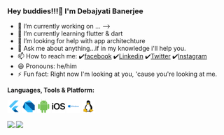 ### Hey buddies!!!👋 I'm Debajyati Banerjee

<!--
<!-- - 👯 I’m looking to collaborate on ... -->
- 🔭 I’m currently working on ... -->
- 🌱 I’m currently learning flutter & dart 
- 🤔 I’m looking for help with app architechture
- 💬 Ask me about anything...if in my knowledge i'll help you.
- 📫 How to reach me: ✔️[facebook](https://www.facebook.com/profile.php?id=100009291152517?ref=bookmarks) ✔️[Linkedin](https://www.linkedin.com/in/debajyati-banerjee-794171190/) ✔️[Twitter](https://twitter.com/DebajyatiBaner1) ✔️[Instagram](https://instagram.com/debajyati_banerjee)
- 😄 Pronouns: he/him
- ⚡ Fun fact: Right now I'm looking at you, 'cause you're looking at me. 
<!-- 🔭 Tag: "Your contribution, worlds motivation" ... -->
**Languages, Tools & Platform:**  

<code><img height="30" src="https://raw.githubusercontent.com/github/explore/80688e429a7d4ef2fca1e82350fe8e3517d3494d/topics/flutter/flutter.png"></code>
<code><img height="30" src="https://raw.githubusercontent.com/github/explore/80688e429a7d4ef2fca1e82350fe8e3517d3494d/topics/dart/dart.png"></code>
<code><img height="30" src="https://raw.githubusercontent.com/github/explore/80688e429a7d4ef2fca1e82350fe8e3517d3494d/topics/android/android.png"></code>
<code><img height="30" src="https://raw.githubusercontent.com/github/explore/80688e429a7d4ef2fca1e82350fe8e3517d3494d/topics/ios/ios.png"></code>
<code><img height="30" src="https://raw.githubusercontent.com/github/explore/80688e429a7d4ef2fca1e82350fe8e3517d3494d/topics/windows/windows.png"></code>
<code><img height="30" src="https://raw.githubusercontent.com/github/explore/80688e429a7d4ef2fca1e82350fe8e3517d3494d/topics/linux/linux.png"></code>

<a href="https://github.com/debajyatibanerjee0002">
  <img align="center" src="https://github-readme-stats.vercel.app/api/top-langs/?username=debajyatibanerjee0002&theme=dark&hide_langs_below=1" />
</a>
<a href="https://github.com/debajyatibanerjee0002">
<img align="center" src= "https://github-readme-status.vercel.app/api?username=debajyatibanerjee0002&&show_icons=true&title_color=423144&icon_color=cf1b1b&text_color=206a5d&bg_color=b6eb7a">
